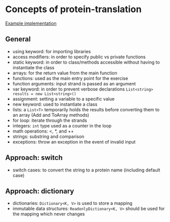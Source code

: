 # Concepts of protein-translation

[Example implementation](https://github.com/exercism/csharp/blob/master/exercises/protein-translation/Example.cs)

## General

- using keyword: for importing libraries
- access modifiers: in order to specify public vs private functions
- static keyword: in order to class/methods accessible without having to instantiate the class
- arrays: for the return value from the main function
- functions: used as the main entry point for the exercise
- function arguments: input strand is passed as an argument
- var keyword: in order to prevent verbose declarations `List<string> results = new List<string>()`
- assignment: setting a variable to a specific value
- new keyword: used to instantiate a class
- lists: a `List<T>` temporarily holds the results before converting them to an array (Add and ToArray methods)
- for loop: iterate through the strands
- integers: `int` type used as a counter in the loop
- math operations: <, \*, and ++
- strings: substring and comparison
- exceptions: throw an exception in the event of invalid input

## Approach: switch

- switch cases: to convert the string to a protein name (including default case)

## Approach: dictionary

- dictionaries: `Dictionary<K, V>` is used to store a mapping
- immutable data structures: `ReadonlyDictionary<K, V>` should be used for the mapping which never changes
